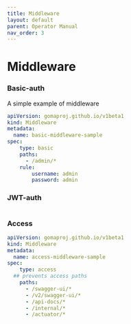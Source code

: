```yaml
---
title: Middleware
layout: default
parent: Operator Manual
nav_order: 3
---
```


# Middleware

### Basic-auth

A simple example of middleware

```yaml
apiVersion: gomaproj.github.io/v1beta1
kind: Middleware
metadata:
  name: basic-middleware-sample
spec:
    type: basic
    paths:
      - /admin/*
    rule:
        username: admin
        password: admin
```
### JWT-auth

```yaml

```

### Access

```yaml
apiVersion: gomaproj.github.io/v1beta1
kind: Middleware
metadata:
  name: access-middleware-sample
spec:
    type: access
  ## prevents access paths
    paths:
      - /swagger-ui/*
      - /v2/swagger-ui/*
      - /api-docs/*
      - /internal/*
      - /actuator/*
```
